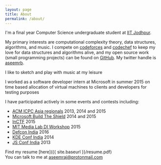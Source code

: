 ```yaml
---
layout: page
title: About
permalink: /about/
---
```


I'm a final year Computer Science undergraduate student at [IIT Jodhpur](http://iitj.ac.in).

My primary interests are computational complexity theory, data structures, algorithms, and music. I compete on [codeforces](http://codeforces.com/profile/scion) and [codechef](http://www.codechef.com/users/aseemraj) to keep my love for data structures and algorithms alive, and my open source work (small programming projects) can be found on [GitHub](http://github.com/aseemraj). My twitter handle is [aseemrb](http://twitter.com/aseemrb).

I like to sketch and play with music at my leisure

I worked as a software developer intern at Microsoft in summer 2015 on time based allocation of virtual machines to clients and developers for testing purposes

I have participated actively in some events and contests including:

- [ACM ICPC Asia regionals](https://icpc.baylor.edu/regionals) 2013, 2014 and 2015
- [Microsoft Build The Shield](http://buildtheshield.microsoft.com/) 2014 and 2015
- [InCTF](https://www.amrita.edu/event/amrita-inctf-2015) 2015
- [MIT Media Lab DI Workshop](http://india.media.mit.edu/) 2015
- [Defcon India](http://www.defconlucknow.in/) 2016
- [KDE Conf India](https://kde.in/conf/2014) 2014
- [JS Conf India](http://www.jschannel.com/) 2013

Find my resume [here]({{ site.baseurl }}/resume.pdf)  
You can talk to me at [aseemraj@protonmail.com](mailto:aseemraj@protonmail.com)